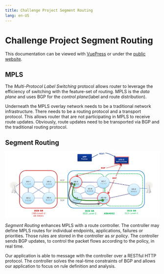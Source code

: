 ```yaml
---
title: Challenge Project Segment Routing
lang: en-US
---
```


# Challenge Project Segment Routing

This documentation can be viewed with [VuePress](https://vuepress.vuejs.org) or under the [public website](https://mattbaumann.github.io/segmentRouting/).



## MPLS

The *Multi-Protocol Label Switching* protocol allows router to leverage the efficiency of switching with the feature-set of routing. MPLS is the *data plane* and uses BGP for the *control plane*(label and route distribution).

Underneath the MPLS overlay network needs to be a traditional network infrastructure. There needs to be a routing protocol and a transport protocol. This allows router that are not participating in MPLS to receive route updates. Obviously, route updates need to be transported via BGP and the traditional routing protocol.

## Segment Routing

![Segment Routing Example](./images/SegmentRouting.png)

*Segment Routing* enhances MPLS with a route controller. The controller may define MPLS routes for individual endpoints, applications, failures or priorities. Those rules are stored in the controller as *sr policy*. The controller sends BGP updates, to control the packet flows according to the policy, in real time. 

Our application is able to message with the controller over a RESTful HTTP protocol. The controller solves the real-time constraints of BGP and allows our application to focus on rule definition and analysis.